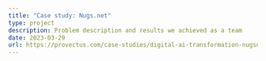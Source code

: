 ```yaml
---
title: "Case study: Nugs.net"
type: project
description: Problem description and results we achieved as a team
date: 2023-03-29
url: https://provectus.com/case-studies/digital-ai-transformation-nugsnet/
---
```

